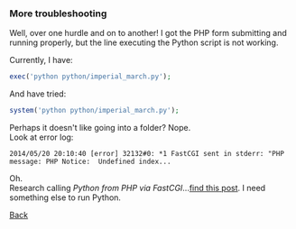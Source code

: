 ### More troubleshooting

Well, over one hurdle and on to another! I got the PHP form submitting and running properly, but the line executing the Python script is not working.

Currently, I have:
```php
exec('python python/imperial_march.py');
```

And have tried:
```php
system('python python/imperial_march.py');
```

Perhaps it doesn't like going into a folder? Nope.<br>
Look at error log:
```
2014/05/20 20:10:40 [error] 32132#0: *1 FastCGI sent in stderr: "PHP message: PHP Notice:  Undefined index...
```

Oh.<br>
Research calling _Python from PHP via FastCGI_...[find this post](http://stackoverflow.com/questions/7048057/running-python-through-fastcgi-for-nginx). I need something else to run Python.


[Back](19.md)
